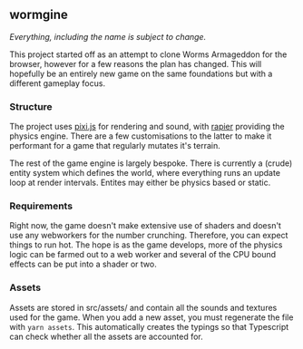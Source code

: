 wormgine
--------

*Everything, including the name is subject to change.*

This project started off as an attempt to clone Worms Armageddon for the browser,
however for a few reasons the plan has changed. This will hopefully be an entirely
new game on the same foundations but with a different gameplay focus.

### Structure

The project uses [pixi.js](https://pixijs.com/) for rendering and sound, with [rapier](https://rapier.rs/) providing the physics engine.
There are a few customisations to the latter to make it performant for a game that regularly mutates it's terrain.

The rest of the game engine is largely bespoke. There is currently a (crude) entity system which defines the world,
where everything runs an update loop at render intervals. Entites may either be physics based or static.

### Requirements

Right now, the game doesn't make extensive use of shaders and doesn't use any webworkers for the number crunching. Therefore,
you can expect things to run hot. The hope is as the game develops, more of the physics logic can be farmed out to a web
worker and several of the CPU bound effects can be put into a shader or two.

### Assets

Assets are stored in src/assets/ and contain all the sounds and textures used for the game. When you add a new asset,
you must regenerate the file with `yarn assets`. This automatically creates the typings so that Typescript can check
whether all the assets are accounted for.